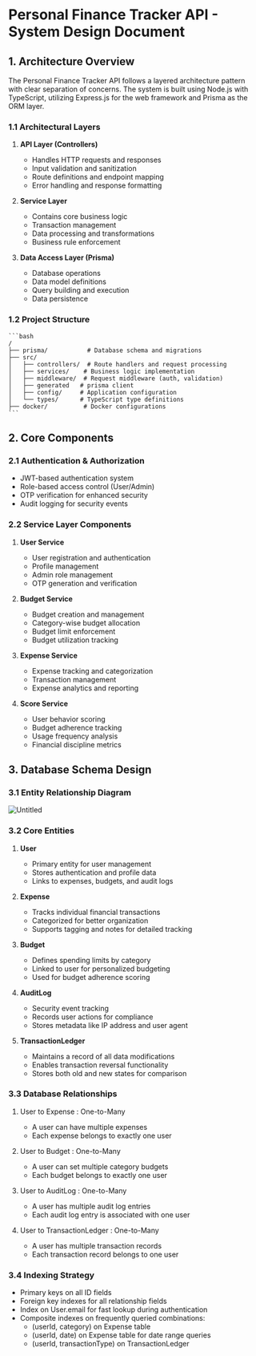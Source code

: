 # Personal Finance Tracker API - System Design Document

## 1. Architecture Overview

The Personal Finance Tracker API follows a layered architecture pattern with clear separation of concerns. The system is built using Node.js with TypeScript, utilizing Express.js for the web framework and Prisma as the ORM layer.

### 1.1 Architectural Layers

1. **API Layer (Controllers)**

   - Handles HTTP requests and responses
   - Input validation and sanitization
   - Route definitions and endpoint mapping
   - Error handling and response formatting

2. **Service Layer**

   - Contains core business logic
   - Transaction management
   - Data processing and transformations
   - Business rule enforcement

3. **Data Access Layer (Prisma)**
   - Database operations
   - Data model definitions
   - Query building and execution
   - Data persistence

### 1.2 Project Structure

    ```bash
    /
    ├── prisma/           # Database schema and migrations
    ├── src/
    │   ├── controllers/  # Route handlers and request processing
    │   ├── services/    # Business logic implementation
    │   ├── middleware/  # Request middleware (auth, validation)
    │   ├── generated   # prisma client
    │   ├── config/     # Application configuration
    │   └── types/      # TypeScript type definitions
    ├── docker/          # Docker configurations
    ```

## 2. Core Components

### 2.1 Authentication & Authorization

- JWT-based authentication system
- Role-based access control (User/Admin)
- OTP verification for enhanced security
- Audit logging for security events

### 2.2 Service Layer Components

1. **User Service**

   - User registration and authentication
   - Profile management
   - Admin role management
   - OTP generation and verification

2. **Budget Service**

   - Budget creation and management
   - Category-wise budget allocation
   - Budget limit enforcement
   - Budget utilization tracking

3. **Expense Service**

   - Expense tracking and categorization
   - Transaction management
   - Expense analytics and reporting

4. **Score Service**
   - User behavior scoring
   - Budget adherence tracking
   - Usage frequency analysis
   - Financial discipline metrics

## 3. Database Schema Design

### 3.1 Entity Relationship Diagram

![Untitled](https://github.com/user-attachments/assets/0afddf1a-3303-4f58-bc63-685244cfbb60)


### 3.2 Core Entities

1. **User**

   - Primary entity for user management
   - Stores authentication and profile data
   - Links to expenses, budgets, and audit logs

2. **Expense**

   - Tracks individual financial transactions
   - Categorized for better organization
   - Supports tagging and notes for detailed tracking

3. **Budget**

   - Defines spending limits by category
   - Linked to user for personalized budgeting
   - Used for budget adherence scoring

4. **AuditLog**

   - Security event tracking
   - Records user actions for compliance
   - Stores metadata like IP address and user agent

5. **TransactionLedger**

   - Maintains a record of all data modifications
   - Enables transaction reversal functionality
   - Stores both old and new states for comparison

### 3.3 Database Relationships

1. User to Expense : One-to-Many

   - A user can have multiple expenses
   - Each expense belongs to exactly one user

2. User to Budget : One-to-Many

   - A user can set multiple category budgets
   - Each budget belongs to exactly one user

3. User to AuditLog : One-to-Many

   - A user has multiple audit log entries
   - Each audit log entry is associated with one user

4. User to TransactionLedger : One-to-Many
   - A user has multiple transaction records
   - Each transaction record belongs to one user

### 3.4 Indexing Strategy

- Primary keys on all ID fields
- Foreign key indexes for all relationship fields
- Index on User.email for fast lookup during authentication
- Composite indexes on frequently queried combinations:
  - (userId, category) on Expense table
  - (userId, date) on Expense table for date range queries
  - (userId, transactionType) on TransactionLedger
